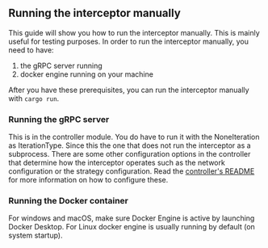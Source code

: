 ## Running the interceptor manually

This guide will show you how to run the interceptor manually. This is mainly useful for testing purposes.
In order to run the interceptor manually, you need to have:

1. the gRPC server running
2. docker engine running on your machine

After you have these prerequisites, you can run the interceptor manually with `cargo run`.

### Running the gRPC server

This is in the controller module. You do have to run it with the NoneIteration as IterationType.
Since this the one that does not run the interceptor as a subprocess.
There are some other configuration options in the controller that determine how the interceptor operates such as the
network configuration or the strategy configuration.
Read
the [controller's README](https://gitlab.ewi.tudelft.nl/cse2000-software-project/2023-2024/cluster-q/13d/xrpl-controller-module/-/blob/main/README.md?ref_type=heads)
for more information on how to configure these.

### Running the Docker container

For windows and macOS, make sure Docker Engine is active by launching Docker Desktop.
For Linux docker engine is usually running by default (on system startup).